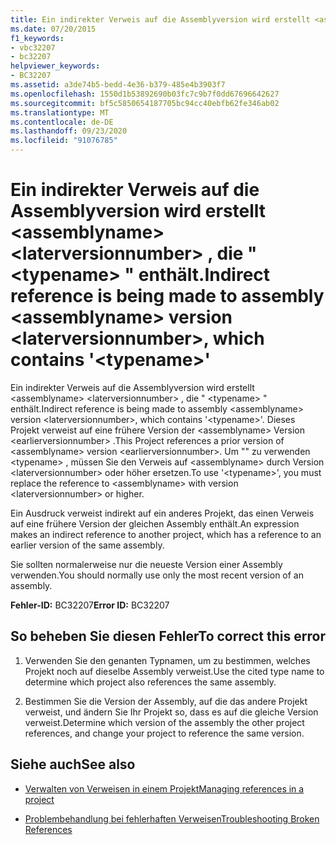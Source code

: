 ```yaml
---
title: Ein indirekter Verweis auf die Assemblyversion wird erstellt <assemblyname> <laterversionnumber> , die " <typename> " enthält.
ms.date: 07/20/2015
f1_keywords:
- vbc32207
- bc32207
helpviewer_keywords:
- BC32207
ms.assetid: a3de74b5-bedd-4e36-b379-485e4b3903f7
ms.openlocfilehash: 1550d1b53892690b03fc7c9b7f0dd67696642627
ms.sourcegitcommit: bf5c5850654187705bc94cc40ebfb62fe346ab02
ms.translationtype: MT
ms.contentlocale: de-DE
ms.lasthandoff: 09/23/2020
ms.locfileid: "91076785"
---
```

# <a name="indirect-reference-is-being-made-to-assembly-assemblyname-version-laterversionnumber-which-contains-typename"></a><span data-ttu-id="36f66-102">Ein indirekter Verweis auf die Assemblyversion wird erstellt \<assemblyname> \<laterversionnumber> , die " \<typename> " enthält.</span><span class="sxs-lookup"><span data-stu-id="36f66-102">Indirect reference is being made to assembly \<assemblyname> version \<laterversionnumber>, which contains '\<typename>'</span></span>

<span data-ttu-id="36f66-103">Ein indirekter Verweis auf die Assemblyversion wird erstellt \<assemblyname> \<laterversionnumber> , die " \<typename> " enthält.</span><span class="sxs-lookup"><span data-stu-id="36f66-103">Indirect reference is being made to assembly \<assemblyname> version \<laterversionnumber>, which contains '\<typename>'.</span></span> <span data-ttu-id="36f66-104">Dieses Projekt verweist auf eine frühere Version der \<assemblyname> Version \<earlierversionnumber> .</span><span class="sxs-lookup"><span data-stu-id="36f66-104">This Project references a prior version of \<assemblyname> version \<earlierversionnumber>.</span></span> <span data-ttu-id="36f66-105">Um "" zu verwenden \<typename> , müssen Sie den Verweis auf \<assemblyname> durch Version \<laterversionnumber> oder höher ersetzen.</span><span class="sxs-lookup"><span data-stu-id="36f66-105">To use '\<typename>', you must replace the reference to \<assemblyname> with version \<laterversionnumber> or higher.</span></span>  
  
 <span data-ttu-id="36f66-106">Ein Ausdruck verweist indirekt auf ein anderes Projekt, das einen Verweis auf eine frühere Version der gleichen Assembly enthält.</span><span class="sxs-lookup"><span data-stu-id="36f66-106">An expression makes an indirect reference to another project, which has a reference to an earlier version of the same assembly.</span></span>  
  
 <span data-ttu-id="36f66-107">Sie sollten normalerweise nur die neueste Version einer Assembly verwenden.</span><span class="sxs-lookup"><span data-stu-id="36f66-107">You should normally use only the most recent version of an assembly.</span></span>  
  
 <span data-ttu-id="36f66-108">**Fehler-ID:** BC32207</span><span class="sxs-lookup"><span data-stu-id="36f66-108">**Error ID:** BC32207</span></span>  
  
## <a name="to-correct-this-error"></a><span data-ttu-id="36f66-109">So beheben Sie diesen Fehler</span><span class="sxs-lookup"><span data-stu-id="36f66-109">To correct this error</span></span>  
  
1. <span data-ttu-id="36f66-110">Verwenden Sie den genanten Typnamen, um zu bestimmen, welches Projekt noch auf dieselbe Assembly verweist.</span><span class="sxs-lookup"><span data-stu-id="36f66-110">Use the cited type name to determine which project also references the same assembly.</span></span>  
  
2. <span data-ttu-id="36f66-111">Bestimmen Sie die Version der Assembly, auf die das andere Projekt verweist, und ändern Sie Ihr Projekt so, dass es auf die gleiche Version verweist.</span><span class="sxs-lookup"><span data-stu-id="36f66-111">Determine which version of the assembly the other project references, and change your project to reference the same version.</span></span>  
  
## <a name="see-also"></a><span data-ttu-id="36f66-112">Siehe auch</span><span class="sxs-lookup"><span data-stu-id="36f66-112">See also</span></span>

- [<span data-ttu-id="36f66-113">Verwalten von Verweisen in einem Projekt</span><span class="sxs-lookup"><span data-stu-id="36f66-113">Managing references in a project</span></span>](/visualstudio/ide/managing-references-in-a-project)

- [<span data-ttu-id="36f66-114">Problembehandlung bei fehlerhaften Verweisen</span><span class="sxs-lookup"><span data-stu-id="36f66-114">Troubleshooting Broken References</span></span>](/visualstudio/ide/troubleshooting-broken-references)
